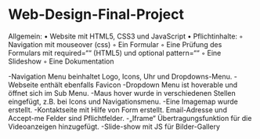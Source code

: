 # Web-Design-Final-Project

Allgemein:
    • Website mit HTML5, CSS3 und JavaScript
    • Pflichtinhalte:
        ◦ Navigation mit mouseover (css)
        ◦ Ein Formular
        ◦ Eine Prüfung des Formulars mit required=““ (HTML5) und optional pattern=““
        ◦ Eine Slideshow
        ◦ Eine Dokumentation

-Navigation Menu beinhaltet Logo, Icons, Uhr und Dropdowns-Menu. 
-Webseite enthält ebenfalls Favicon
-Dropdown Menu ist hoverable und öffnet sich im Sub Menu.
-Maus hover wurde in verschiedenen Stellen eingefügt, z.B. bei Icons und Navigationsmenu. 
-Eine Imagemap wurde erstellt.
-Kontaktseite mit Hilfe von Form erstellt. Email-Adresse und Accept-me Felder sind Pflichtfelder.
-„Iframe“ Übertragungsfunktion für die Videoanzeigen hinzugefügt.
-Slide-show mit JS für Bilder-Gallery 

